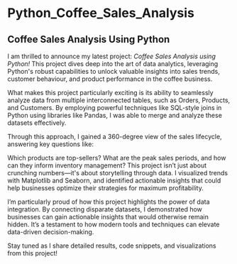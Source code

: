 # Python_Coffee_Sales_Analysis
## **Coffee Sales Analysis Using Python**
I am thrilled to announce my latest project: _Coffee Sales Analysis using Python!_ This project dives deep into the art of data analytics, leveraging Python's robust capabilities to unlock valuable insights into sales trends, customer behaviour, and product performance in the coffee business.

What makes this project particularly exciting is its ability to seamlessly analyze data from multiple interconnected tables, such as Orders, Products, and Customers. By employing powerful techniques like SQL-style joins in Python using libraries like Pandas, I was able to merge and analyze these datasets effectively.

Through this approach, I gained a 360-degree view of the sales lifecycle, answering key questions like:

Which products are top-sellers?
What are the peak sales periods, and how can they inform inventory management?
This project isn’t just about crunching numbers—it's about storytelling through data. I visualized trends with Matplotlib and Seaborn, and identified actionable insights that could help businesses optimize their strategies for maximum profitability.

I’m particularly proud of how this project highlights the power of data integration. By connecting disparate datasets, I demonstrated how businesses can gain actionable insights that would otherwise remain hidden. It’s a testament to how modern tools and techniques can elevate data-driven decision-making.

Stay tuned as I share detailed results, code snippets, and visualizations from this project! 
